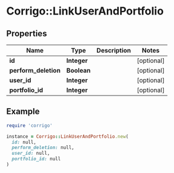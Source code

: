 # Corrigo::LinkUserAndPortfolio

## Properties

| Name | Type | Description | Notes |
| ---- | ---- | ----------- | ----- |
| **id** | **Integer** |  | [optional] |
| **perform_deletion** | **Boolean** |  | [optional] |
| **user_id** | **Integer** |  | [optional] |
| **portfolio_id** | **Integer** |  | [optional] |

## Example

```ruby
require 'corrigo'

instance = Corrigo::LinkUserAndPortfolio.new(
  id: null,
  perform_deletion: null,
  user_id: null,
  portfolio_id: null
)
```

